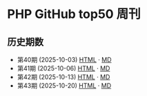 # PHP GitHub top50 周刊

## 历史期数

- 第40期 (2025-10-03) [HTML](docs/top50-2025-W40.html) · [MD](releases/top50-2025-W40.md)
- 第41期 (2025-10-06) [HTML](docs/top50-2025-W41.html) · [MD](releases/top50-2025-W41.md)
- 第42期 (2025-10-13) [HTML](docs/top50-2025-W42.html) · [MD](releases/top50-2025-W42.md)
- 第43期 (2025-10-20) [HTML](docs/top50-2025-W43.html) · [MD](releases/top50-2025-W43.md)
